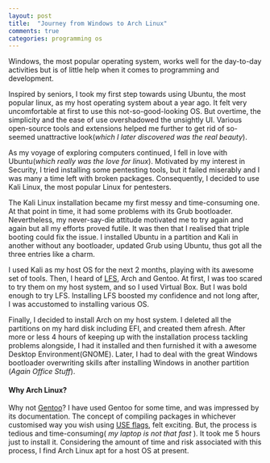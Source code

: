 ```yaml
---
layout: post
title:  "Journey from Windows to Arch Linux"
comments: true
categories: programming os
---
```


Windows, the most popular operating system, works well for the day-to-day activities but is of little help when it comes to programming and development.

Inspired by seniors, I took my first step towards using Ubuntu, the most popular linux, as my host operating system about a year ago. It felt very uncomfortable at first to use this not-so-good-looking OS. But overtime, the simplicity and the ease of use overshadowed the unsightly UI. Various open-source tools and extensions helped me further to get rid of so-seemed unattractive look(_which I later discovered was the real beauty_).

As my voyage of exploring computers continued, I fell in love with Ubuntu(_which really was the love for linux_). Motivated by my interest in Security, I tried installing some pentesting tools, but it failed miserably and I was many a time left with broken packages. Consequently, I decided to use Kali Linux, the most popular Linux for pentesters.

The Kali Linux installation became my first messy and time-consuming one. At that point in time, it had some problems with its Grub bootloader. Nevertheless, my never-say-die attitude motivated me to try again and again but all my efforts proved futile. It was then that I realised that triple booting could fix the issue. I installed Ubuntu in a partition and Kali in another without any bootloader, updated Grub using Ubuntu, thus got all the three entries like a charm.

I used Kali as my host OS for the next 2 months, playing with its awesome set of tools. Then, I heard of [LFS](http://www.linuxfromscratch.org/lfs/), Arch and Gentoo. At first, I was too scared to try them on my host system, and so I used Virtual Box. But I was bold enough to try LFS. Installing LFS boosted my confidence and not long after, I was accustomed to installing various OS.

Finally, I decided to install Arch on my host system. I deleted all the partitions on my hard disk including EFI, and created them afresh. After more or less 4 hours of keeping up with the installation process tackling problems alongside, I had it installed and then furnished it with a awesome Desktop Environment(GNOME). Later, I had to deal with the great Windows bootloader overwriting skills after installing Windows in another partition (_Again Office Stuff_).

#### Why Arch Linux?
Why not [Gentoo](https://www.gentoo.org/)? I have used Gentoo for some time, and was impressed by its documentation. The concept of compiling packages in whichever customised way you wish using [USE flags](https://wiki.gentoo.org/wiki/USE_flag), felt exciting. But, the process is tedious and time-consuming( _my laptop is not that fast_ ). It took me 5 hours just to install it. Considering the amount of time and risk associated with this process, I find Arch Linux apt for a host OS at present.
